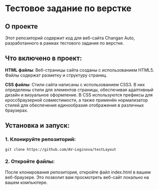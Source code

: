 # Тестовое задание по верстке
## О проекте
Этот репозиторий содержит код для веб-сайта Changan Auto, разработанного в рамках тестового задания по верстке.

## Что включено в проект:
**HTML файлы**: Веб-страницы сайта созданы с использованием HTML5. Файлы содержат разметку и структуру страниц.

**CSS файлы**: Стили сайта написаны с использованием CSS3. В них определены стили для элементов страницы, обеспечивая адаптивный дизайн и визуальное оформление. В CSS используются префиксы для кроссбраузерной совместимости, а также применён нормализатор стилей для обеспечения единообразия отображения в различных браузерах.

## Установка и запуск:
### 1. Клонируйте репозиторий:
```
git clone https://github.com/AV-Loginova/testLayout
```
### 2. Откройте файлы:
После клонирования репозитория, откройте файл index.html в вашем веб-браузере. Это позволит вам просмотреть веб-сайт локально на вашем компьютере.
